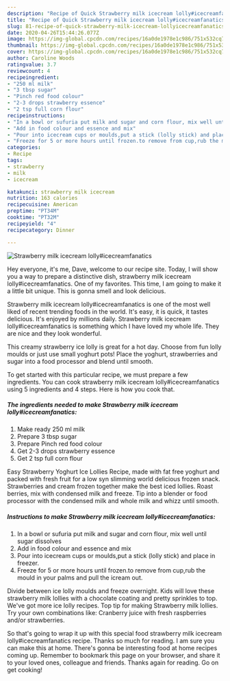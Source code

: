 ```yaml
---
description: "Recipe of Quick Strawberry milk icecream lolly#icecreamfanatics"
title: "Recipe of Quick Strawberry milk icecream lolly#icecreamfanatics"
slug: 81-recipe-of-quick-strawberry-milk-icecream-lollyicecreamfanatics
date: 2020-04-26T15:44:26.077Z
image: https://img-global.cpcdn.com/recipes/16a0de1978e1c986/751x532cq70/strawberry-milk-icecream-lollyicecreamfanatics-recipe-main-photo.jpg
thumbnail: https://img-global.cpcdn.com/recipes/16a0de1978e1c986/751x532cq70/strawberry-milk-icecream-lollyicecreamfanatics-recipe-main-photo.jpg
cover: https://img-global.cpcdn.com/recipes/16a0de1978e1c986/751x532cq70/strawberry-milk-icecream-lollyicecreamfanatics-recipe-main-photo.jpg
author: Caroline Woods
ratingvalue: 3.7
reviewcount: 4
recipeingredient:
- "250 ml milk"
- "3 tbsp sugar"
- "Pinch red food colour"
- "2-3 drops strawberry essence"
- "2 tsp full corn flour"
recipeinstructions:
- "In a bowl or sufuria put milk and sugar and corn flour, mix well until sugar dissolves"
- "Add in food colour and essence and mix"
- "Pour into icecream cups or moulds,put a stick (lolly stick) and place in freezer."
- "Freeze for 5 or more hours until frozen.to remove from cup,rub the mould in your palms and pull the icream out."
categories:
- Recipe
tags:
- strawberry
- milk
- icecream

katakunci: strawberry milk icecream 
nutrition: 163 calories
recipecuisine: American
preptime: "PT34M"
cooktime: "PT32M"
recipeyield: "4"
recipecategory: Dinner

---
```



![Strawberry milk icecream lolly#icecreamfanatics](https://img-global.cpcdn.com/recipes/16a0de1978e1c986/751x532cq70/strawberry-milk-icecream-lollyicecreamfanatics-recipe-main-photo.jpg)

Hey everyone, it's me, Dave, welcome to our recipe site. Today, I will show you a way to prepare a distinctive dish, strawberry milk icecream lolly#icecreamfanatics. One of my favorites. This time, I am going to make it a little bit unique. This is gonna smell and look delicious.

Strawberry milk icecream lolly#icecreamfanatics is one of the most well liked of recent trending foods in the world. It's easy, it is quick, it tastes delicious. It's enjoyed by millions daily. Strawberry milk icecream lolly#icecreamfanatics is something which I have loved my whole life. They are nice and they look wonderful.

This creamy strawberry ice lolly is great for a hot day. Choose from fun lolly moulds or just use small yoghurt pots! Place the yoghurt, strawberries and sugar into a food processor and blend until smooth.


To get started with this particular recipe, we must prepare a few ingredients. You can cook strawberry milk icecream lolly#icecreamfanatics using 5 ingredients and 4 steps. Here is how you cook that.

<!--inarticleads1-->

##### The ingredients needed to make Strawberry milk icecream lolly#icecreamfanatics:

1. Make ready 250 ml milk
1. Prepare 3 tbsp sugar
1. Prepare Pinch red food colour
1. Get 2-3 drops strawberry essence
1. Get 2 tsp full corn flour


Easy Strawberry Yoghurt Ice Lollies Recipe, made with fat free yoghurt and packed with fresh fruit for a low syn slimming world delicious frozen snack. Strawberries and cream frozen together make the best iced lollies. Roast berries, mix with condensed milk and freeze. Tip into a blender or food processor with the condensed milk and whole milk and whizz until smooth. 

<!--inarticleads2-->

##### Instructions to make Strawberry milk icecream lolly#icecreamfanatics:

1. In a bowl or sufuria put milk and sugar and corn flour, mix well until sugar dissolves
1. Add in food colour and essence and mix
1. Pour into icecream cups or moulds,put a stick (lolly stick) and place in freezer.
1. Freeze for 5 or more hours until frozen.to remove from cup,rub the mould in your palms and pull the icream out.


Divide between ice lolly moulds and freeze overnight. Kids will love these strawberry milk lollies with a chocolate coating and pretty sprinkles to top. We&#39;ve got more ice lolly recipes. Top tip for making Strawberry milk lollies. Try your own combinations like: Cranberry juice with fresh raspberries and/or strawberries. 

So that's going to wrap it up with this special food strawberry milk icecream lolly#icecreamfanatics recipe. Thanks so much for reading. I am sure you can make this at home. There's gonna be interesting food at home recipes coming up. Remember to bookmark this page on your browser, and share it to your loved ones, colleague and friends. Thanks again for reading. Go on get cooking!
